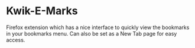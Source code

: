 # Kwik-E-Marks
Firefox extension which has a nice interface to quickly view the bookmarks in your bookmarks menu. Can also be set as a New Tab page for easy access.
